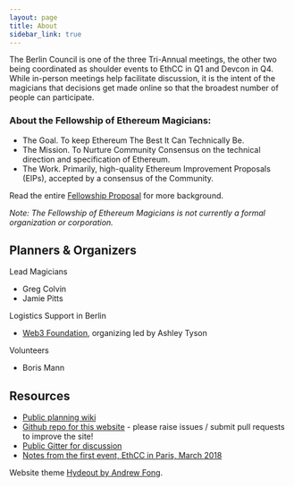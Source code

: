 ```yaml
---
layout: page
title: About
sidebar_link: true
---
```


The Berlin Council is one of the three Tri-Annual meetings, the other two being coordinated as shoulder events to EthCC in Q1 and Devcon in Q4. While in-person meetings help facilitate discussion, it is the intent of the magicians that decisions get made online so that the broadest number of people can participate.

### About the Fellowship of Ethereum Magicians:

* The Goal. To keep Ethereum The Best It Can Technically Be.
* The Mission. To Nurture Community Consensus on the technical direction and specification of Ethereum.
* The Work. Primarily, high-quality Ethereum Improvement Proposals (EIPs), accepted by a consensus of the Community.

Read the entire [Fellowship Proposal](https://goo.gl/DrJRJV) for more background.

_Note: The Fellowship of Ethereum Magicians is not currently a formal organization or corporation._

## Planners & Organizers

Lead Magicians
* Greg Colvin
* Jamie Pitts

Logistics Support in Berlin
* [Web3 Foundation](http://web3.foundation), organizing led by Ashley Tyson

Volunteers
* Boris Mann


## Resources

* [Public planning wiki](https://ethereum-magicians.org/t/berlin-council-planning-wiki-feedback/325)
* [Github repo for this website](https://github.com/ethereum-magicians/berlin-council) - please raise issues / submit pull requests to improve the site!
* [Public Gitter for discussion](https://gitter.im/ethereum-magicians/berlin-council)
* [Notes from the first event, EthCC in Paris, March 2018](https://docs.google.com/document/d/1rgQnZKpNc71XUotSTVmHt9La8y3_yKi8te1bH396AWA/edit)

Website theme [Hydeout by Andrew Fong](https://github.com/fongandrew/hydeout/).